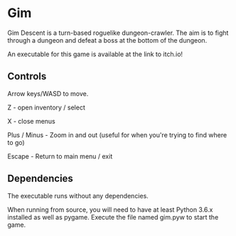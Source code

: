# Gim
Gim Descent is a turn-based roguelike dungeon-crawler.
The aim  is to fight through a dungeon and defeat a boss at the bottom of the dungeon.

An executable for this game is available at the link to itch.io!

## Controls
Arrow keys/WASD to move.

Z - open inventory / select

X - close menus

Plus / Minus - Zoom in and out (useful for when you're trying to find where to go)

Escape - Return to main menu / exit

## Dependencies
The executable runs without any dependencies.

When running from source, you will need to have at least Python 3.6.x installed as well as pygame. 
Execute the file named gim.pyw to start the game.
